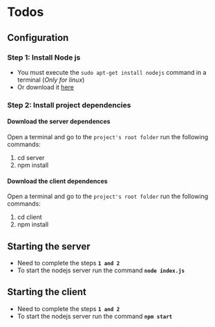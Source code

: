 # Todos

## Configuration

### Step 1: Install Node js
* You must execute the `sudo apt-get install nodejs` command in a terminal (*Only for linux*)
* Or download it [here](https://nodejs.org/es/download/)

### Step 2: Install project dependencies
#### Download the server dependences
Open a terminal and go to the `project's root folder` run the following commands:
 1. cd server 
 2. npm install

#### Download the client dependences
Open a terminal and go to the `project's root folder` run the following commands:
 1. cd client 
 2. npm install
 
## Starting the server
* Need to complete the steps **`1 and 2`**
* To start the nodejs server run the command **`node index.js`**

## Starting the client
* Need to complete the steps **`1 and 2`**
* To start the nodejs server run the command **`npm start`**